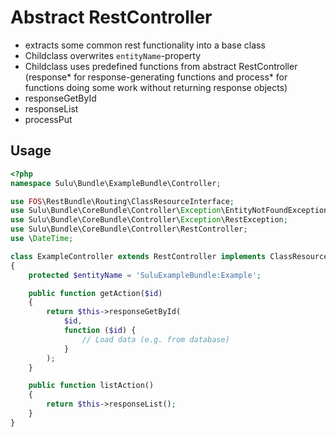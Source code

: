 # Abstract RestController
* extracts some common rest functionality into a base class
* Childclass overwrites `entityName`-property
* Childclass uses predefined functions from abstract RestController (response* for response-generating functions and process* for functions doing some work without returning response objects)
 * responseGetById
 * responseList
 * processPut

## Usage
```php
<?php
namespace Sulu\Bundle\ExampleBundle\Controller;

use FOS\RestBundle\Routing\ClassResourceInterface;
use Sulu\Bundle\CoreBundle\Controller\Exception\EntityNotFoundException;
use Sulu\Bundle\CoreBundle\Controller\Exception\RestException;
use Sulu\Bundle\CoreBundle\Controller\RestController;
use \DateTime;

class ExampleController extends RestController implements ClassResourceInterface
{
    protected $entityName = 'SuluExampleBundle:Example';

    public function getAction($id)
    {
        return $this->responseGetById(
            $id,
            function ($id) {
                // Load data (e.g. from database)
            }
        );
    }

    public function listAction()
    {
        return $this->responseList();
    }
}
```
